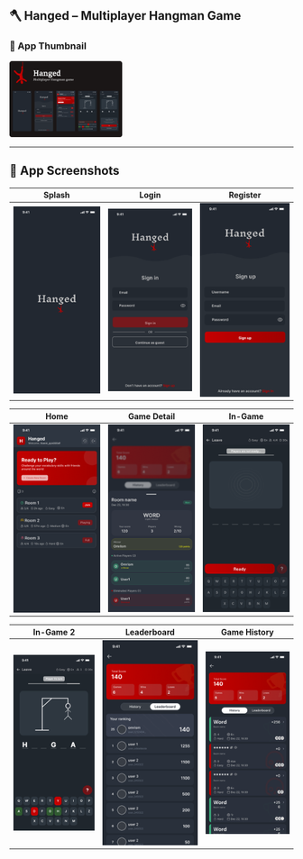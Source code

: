 ## 🪓 Hanged – Multiplayer Hangman Game

### 🧩 App Thumbnail
<img src="screenshots/hanged_thumbnail.png" width="200"/>

---

## 📱 App Screenshots

| Splash | Login | Register |
|--------|--------|----------|
| <img src="screenshots/splash_screen.png" width="250"/> | <img src="screenshots/login_screen.png" width="250"/> | <img src="screenshots/register_screen.png" width="250"/> |

| Home | Game Detail | In-Game |
|------|--------------|---------|
| <img src="screenshots/home_screen.png" width="250"/> | <img src="screenshots/game_detail.png" width="250"/> | <img src="screenshots/game_screen.png" width="250"/> |

| In-Game 2 | Leaderboard | Game History |
|------------|--------------|---------------|
| <img src="screenshots/game_screen2.png" width="250"/> | <img src="screenshots/leaderboard.png" width="250"/> | <img src="screenshots/game_history.png" width="250"/> |
